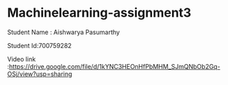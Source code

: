 # Machinelearning-assignment3

Student Name : Aishwarya Pasumarthy

Student Id:700759282

Video link :https://drive.google.com/file/d/1kYNC3HEOnHfPbMHM_SJmQNbOb2Gq-OSj/view?usp=sharing

